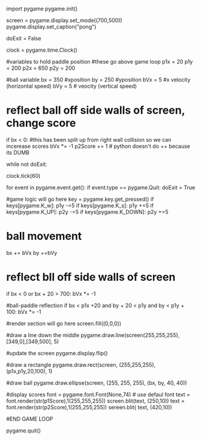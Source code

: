 import pygame 
pygame.init()

screen = pygame.display.set_mode((700,500))
pygame.display.set_caption("pong")

doExit = False

clock = pygame.time.Clock()

#variables to hold paddle position 
#these go above game loop
p1x = 20 
p1y = 200
p2x = 650 
p2y = 200

#ball variable 
bx = 350 #xposition
by = 250 #yposition 
bVx = 5 #x velocity (horizontal speed)
bVy = 5 # veocity (vertical speed)

# reflect ball off side walls of screen, change score
if bx < 0: #this has been split up from right wall collision so we can incerease scores 
  bVx *= -1 
p2Score += 1 # python doesn't do ++ because its DUMB

while not doExit:

  clock.tick(60)

  for event in pygame.event.get():
    if event.type == pygame.Quit:
      doExit = True

  #game logic will go here
  key = pygame.key.get_pressed()
  if keys[pygame.K_w]:
    p1y -=5
  if keys[pygame.K_s]:
     p1y +=5
  if keys[pygame.K_UP]:
    p2y -=5
  if keys[pygame.K_DOWN]:
     p2y +=5

  # ball movement 
  bx += bVx
  by +=bVy

  # reflect bll off side walls  of screen 
  if  bx < 0 or bx + 20 > 700:
       bVx *= -1

  #ball-paddle reflection
  if bx < p1x +20 and by + 20 < p1y and by < p1y + 100:
    bVx *= -1     

  #render section will go here
  screen.fill((0,0,0))

  #draw a line down the middle 
  pygame.draw.line(screen(255,255,255),[349,0],[349,500], 5)

  #update the screen
  pygame.display.flip()

  #draw a rectangle 
  pygame.draw.rect(screen, (255,255,255),(p1x,p1y,20,100), 1)
  
  #draw ball
  pygame.draw.ellipse(screen, (255, 255, 255), (bx, by, 40, 40))
  
  #display scores
  font = pygame.font.Font(None,74) # use defaul font 
  text = font.render(str(p1Score),1(255,255,255))
  screen.blit(text, (250,10))
  text = font.render(str(p2Score),1(255,255,255))
  sereen.blit( text, (420,10))
  
#END GAME LOOP

pygame.quit()
